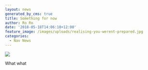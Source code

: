 ```yaml
---
layout: news
generated_by_cms: true
title: Something for now
author: Ro Ro
date: '2018-05-18T14:06:10+12:00'
feature_image: /images/uploads/realising-you-werent-prepared.jpg
categories:
  - Nav News
---
```

![](/images/uploads/13162404_10154794730178448_654407043_n.png)

What what
